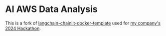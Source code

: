 # AI AWS Data Analysis

This is a fork of [langchain-chainlit-docker-template](https://github.com/amjadraza/langchain-chainlit-docker-template) used for [my company's 2024 Hackathon](https://hyland.atlassian.net/wiki/spaces/HFPATO/pages/1375535956/G.O.A.T+Totes).


